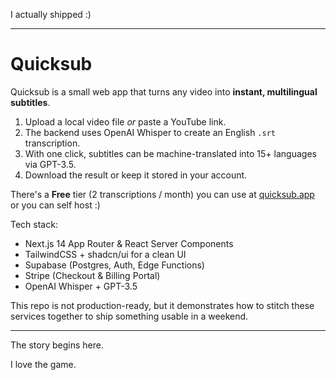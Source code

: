 I actually shipped :)

---

# Quicksub

Quicksub is a small web app that turns any video into **instant, multilingual subtitles**.

1. Upload a local video file *or* paste a YouTube link.
2. The backend uses OpenAI Whisper to create an English `.srt` transcription.
3. With one click, subtitles can be machine-translated into 15+ languages via GPT-3.5.
4. Download the result or keep it stored in your account.

There's a **Free** tier (2 transcriptions / month) you can use at [quicksub.app](https://quicksub.app) or you can self host :)

Tech stack:
- Next.js 14 App Router & React Server Components
- TailwindCSS + shadcn/ui for a clean UI
- Supabase (Postgres, Auth, Edge Functions)
- Stripe (Checkout & Billing Portal)
- OpenAI Whisper + GPT-3.5

This repo is not production-ready, but it demonstrates how to stitch these services together to ship something usable in a weekend.

---

The story begins here.

I love the game.
